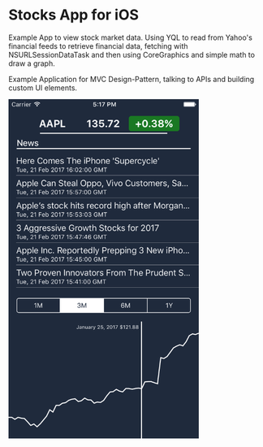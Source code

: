 # Stocks App for iOS

Example App to view stock market data.
Using YQL to read from Yahoo's financial feeds to retrieve financial data, fetching with NSURLSessionDataTask and then using CoreGraphics and simple math to draw a graph.

Example Application for MVC Design-Pattern, talking to APIs and building custom UI elements.

<img src="Stocks/Screenshot.png" width="375">
